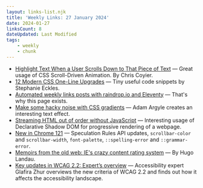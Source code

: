 ```yaml
---
layout: links-list.njk
title: 'Weekly Links: 27 January 2024'
date: 2024-01-27
linksCount: 8
dateUpdated: Last Modified
tags:
    - weekly
    - chunk
---
```

* [Highlight Text When a User Scrolls Down to That Piece of Text](https://frontendmasters.com/blog/highlight-text-when-a-user-scrolls-down-to-that-piece-of-text/) — Great usage of CSS Scroll-Driven Animation. By Chris Coyier.
* [12 Modern CSS One-Line Upgrades](https://moderncss.dev/12-modern-css-one-line-upgrades/) — Tiny useful code snippets by Stephanie Eckles.
* [Automated weekly links posts with raindrop.io and Eleventy](https://localghost.dev/blog/automated-weekly-links-posts-with-raindrop-io-and-eleventy/) — That's why this page exists.
* [Make some hacky noise with CSS gradients](https://nerdy.dev/hacky-css-noise-with-repeating-gradients) — Adam Argyle creates an interesting text effect.
* [Streaming HTML out of order without JavaScript](https://lamplightdev.com/blog/2024/01/10/streaming-html-out-of-order-without-javascript/) — Interesting usage of Declarative Shadow DOM for progressive rendering of a webpage.
* [New in Chrome 121](https://developer.chrome.com/blog/new-in-chrome-121?hl=en) — Speculation Rules API updates, `scrollbar-color` and `scrollbar-width`, `font-palette`, `::spelling-error` and `::grammar-error`.
* [Memoirs from the old web: IE's crazy content rating system](https://www.devever.net/~hl/pics) — By Hugo Landau.
* [Key updates in WCAG 2.2: Expert’s overview](https://spur-i-t.com/blog/key-updates-in-wcag-2-2-experts-overview/amp/) — Accessibility expert Glafira Zhur overviews the new criteria of WCAG 2.2 and finds out how it affects the accessibility landscape.
